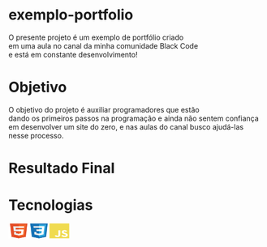 # exemplo-portfolio

 O presente projeto é um exemplo de portfólio criado <br>
em uma aula no canal da minha comunidade Black Code <br>
e está em constante desenvolvimento!

# Objetivo

 O objetivo do projeto é auxiliar programadores que estão <br>
dando os primeiros passos na programação e ainda não sentem confiança <br>
em desenvolver um site do zero, e nas aulas do canal busco ajudá-las nesse processo.

# Resultado Final

# Tecnologias

<div style="display: flex;">
<img align="center" alt="Edson-HTML" height="30" width="40" src="https://raw.githubusercontent.com/devicons/devicon/master/icons/html5/html5-original.svg">
<img align="center" alt="Edson-CSS" height="30" width="40" src="https://raw.githubusercontent.com/devicons/devicon/master/icons/css3/css3-original.svg">
<img align="center" alt="Edson-Js" height="30" width="40" src="https://raw.githubusercontent.com/devicons/devicon/master/icons/javascript/javascript-plain.svg">
</div>
